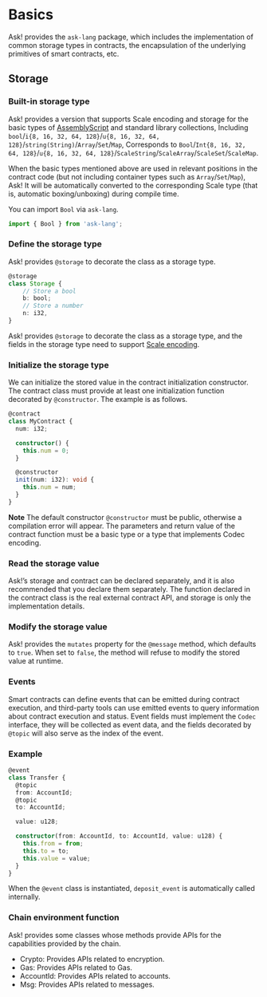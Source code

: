 # Basics

Ask! provides the `ask-lang` package, which includes the implementation of common storage types in contracts, the encapsulation of the underlying primitives of smart contracts, etc.

## Storage

### Built-in storage type

Ask! provides a version that supports Scale encoding and storage for the basic types of [AssemblyScript](https://www.assemblyscript.org/) and standard library collections,
Including `bool`/`i{8, 16, 32, 64, 128}`/`u{8, 16, 32, 64, 128}`/`string(String)`/`Array`/`Set`/`Map`,
Corresponds to `Bool`/`Int{8, 16, 32, 64, 128}`/`u{8, 16, 32, 64, 128}`/`ScaleString`/`ScaleArray`/`ScaleSet`/`ScaleMap`.

When the basic types mentioned above are used in relevant positions in the contract code (but not including container types such as `Array`/`Set`/`Map`), Ask! It will be automatically converted to the corresponding Scale type (that is, automatic boxing/unboxing) during compile time.

You can import `Bool` via `ask-lang`.

```ts
import { Bool } from 'ask-lang';
```

### Define the storage type

Ask! provides `@storage` to decorate the class as a storage type.

```ts
@storage
class Storage {
    // Store a bool
    b: bool;
    // Store a number
    n: i32,
}
```

Ask! provides `@storage` to decorate the class as a storage type, and the fields in the storage type need to support  [Scale encoding](https://github.com/paritytech/parity-scale-codec).

### Initialize the storage type

We can initialize the stored value in the contract initialization constructor. The contract class must provide at least one initialization function decorated by `@constructor`. The example is as follows.

```ts
@contract
class MyContract {
  num: i32;

  constructor() {
    this.num = 0;
  }

  @constructor
  init(num: i32): void {
    this.num = num;
  }
}
```

**Note** The default constructor `@constructor` must be public, otherwise a compilation error will appear. The parameters and return value of the contract function must be a basic type or a type that implements Codec encoding.

### Read the storage value

Ask!’s storage and contract can be declared separately, and it is also recommended that you declare them separately. The function declared in the contract class is the real external contract API, and storage is only the implementation details.

### Modify the storage value

Ask! provides the `mutates` property for the `@message` method, which defaults to `true`. When set to `false`, the method will refuse to modify the stored value at runtime.

### Events

Smart contracts can define events that can be emitted during contract execution, and third-party tools can use emitted events to query information about contract execution and status. Event fields must implement the `Codec` interface, they will be collected as event data, and the fields decorated by `@topic` will also serve as the index of the event.

### Example

```ts
@event
class Transfer {
  @topic
  from: AccountId;
  @topic
  to: AccountId;

  value: u128;

  constructor(from: AccountId, to: AccountId, value: u128) {
    this.from = from;
    this.to = to;
    this.value = value;
  }
}
```

When the `@event` class is instantiated, `deposit_event` is automatically called internally.

### Chain environment function

Ask! provides some classes whose methods provide APIs for the capabilities provided by the chain.

- Crypto: Provides APIs related to encryption.
- Gas: Provides APIs related to Gas.
- AccountId: Provides APIs related to accounts.
- Msg: Provides APIs related to messages.
